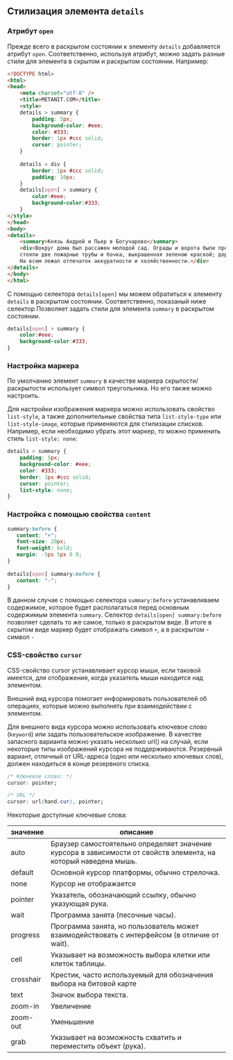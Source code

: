 ## Стилизация элемента `details`

### Атрибут `open`

Прежде всего в раскрытом состоянии к элементу `details` добавляется атрибут `open`. Соответственно, используя атрибут, можно задать разные стили для элемента в скрытом и раскрытом состоянии. Например:

```html
<!DOCTYPE html>
<html>
<head>
    <meta charset="utf-8" />
    <title>METANIT.COM</title>
    <style>
    details > summary {
        padding: 5px;
        background-color: #eee;
        color: #333;
        border: 1px #ccc solid;
        cursor: pointer;
    }
 
    details > div {
        border: 1px #ccc solid;
        padding: 10px;
    }
    details[open] > summary {
        color:#eee; 
        background-color:#333;
    }
</style>
</head>
<body>
<details>
    <summary>Князь Андрей и Пьер в Богучарово</summary>
    <div>Вокруг дома был рассажен молодой сад. Ограды и ворота были прочные и новые; под навесом 
    стояли две пожарные трубы и бочка, выкрашенная зеленою краской; дороги были прямые, мосты были крепкие с перилами. 
    На всем лежал отпечаток аккуратности и хозяйственности.</div>
</details>
</body>
</html>
```

С помощью селектора `details[open]` мы можем обратиться к элементу `details` в раскрытом состоянии. Соответственно, показаный ниже селектор Позволяет задать стили для элемента `summary` в раскрытом состоянии.

```css
details[open] > summary {
    color:#eee; 
    background-color:#333;
}
```

### Настройка маркера

По умолчанию элемент `summary` в качестве маркера скрытости/раскрытости использует символ треугольника. Но его также можно настроить.

Для настройки изображения маркера можно использовать свойство `list-style`, а также дополнительные свойства типа `list-style-type` или `list-style-image`, которые применяются для стилизации списков. Например, если необходимо убрать этот маркер, то можно применить стиль `list-style: none`:

```css
details > summary {
    padding: 5px;
    background-color: #eee;
    color: #333;
    border: 1px #ccc solid;
    cursor: pointer;
    list-style: none;
}
 ```

### Настройка с помощью свойства `content`

```css
summary:before {
   content: "+";
   font-size: 20px;
   font-weight: bold;
   margin: -5px 5px 0 0;
}
 
details[open] summary:before {
   content: "-";
}
```

В данном случае с помощью селектора `summary:before` устанавливаем содержимое, которое будет располагаться перед основным содержимым элемента `summary`. Селектор `details[open] summary:before` позволяет сделать то же самое, только в раскрытом виде. В итоге в скрытом виде маркер будет отображать символ `+`, а в раскрытом - символ `-`

### CSS-свойство `cursor`

CSS-свойство cursor устанавливает курсор мыши, если таковой имеется, для отображения, когда указатель мыши находится над элементом.

Внешний вид курсора помогает информировать пользователей об операциях, которые можно выполнять при взаимодействии с элементом.

Для внешнего вида курсора можно использовать ключевое слово (`keyword`) или задать пользовательское изображение. В качестве запасного варианта можно указать несколько url() на случай, если некоторые типы изображений курсора не поддерживаются. Резервный вариант, отличный от URL-адреса (одно или несколько ключевых слов), должен находиться в конце резервного списка.

```css
/* Ключевое слово: */
cursor: pointer;

/* URL */
cursor: url(hand.cur), pointer;
```

Некоторые доступные ключевые слова:

|значение|описание|
|-|-|
|auto|Браузер самостоятельно определяет значение курсора в зависимости от свойств элемента, на который наведена мышь.|
|default|Основной курсор платформы, обычно стрелочка.|
|none|Курсор не отображается|
|pointer|Указатель, обозначающий ссылку, обычно указующая рука.|
|wait|Программа занята (песочные часы).|
|progress|Программа занята, но пользователь может взаимодействовать с интерфейсом (в отличие от wait).|
|cell|Указывает на возможность выбора клетки или клеток таблицы.|
|crosshair|Крестик, часто используемый для обозначения выбора на битовой карте|
|text|Значок выбора текста.|
|zoom-in|Увеличение|
|zoom-out|Уменьшение|
|grab|Указывает на возможность схватить и переместить объект (рука).|
